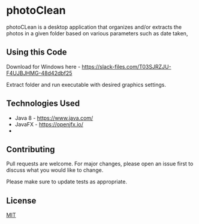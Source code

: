 # photoClean

photoCLean is a desktop application that organizes and/or extracts the photos in a given folder based on various parameters such as 
date taken,


## Using this Code

Download for Windows here - https://slack-files.com/T03SJRZJU-F4UJBJHMG-48d42dbf25

Extract folder and run executable with desired graphics settings.

## Technologies Used

* Java 8 - https://www.java.com/
* JavaFX - https://openjfx.io/
* 

## Contributing
Pull requests are welcome. For major changes, please open an issue first to discuss what you would like to change.

Please make sure to update tests as appropriate.

## License
[MIT](https://choosealicense.com/licenses/mit/)
